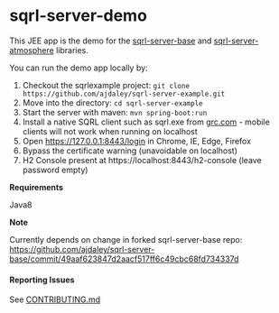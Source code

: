 <!--- http://dillinger.io/ --->
# sqrl-server-demo


This JEE app is the demo for the [sqrl-server-base](https://github.com/sqrlserverjava/sqrl-server-base)  and [sqrl-server-atmosphere](https://github.com/sqrlserverjava/sqrl-server-atmosphere) libraries.

You can run the demo app locally by:
1. Checkout the sqrlexample project:  `git clone https://github.com/ajdaley/sqrl-server-example.git`
1. Move into the directory: `cd sqrl-server-example`
1. Start the server with maven: `mvn spring-boot:run`
1. Install a native SQRL client such as sqrl.exe from [grc.com](https://www.grc.com/dev/sqrl.exe) - mobile clients will not work when running on localhost
1. Open https://127.0.0.1:8443/login in Chrome, IE, Edge, Firefox
1. Bypass the certificate warning (unavoidable on localhost)
1. H2 Console present at https://localhost:8443/h2-console (leave password empty)

**Requirements**

Java8

**Note**

Currently depends on change in forked sqrl-server-base repo: https://github.com/ajdaley/sqrl-server-base/commit/49aaf623847d2aacf517ff6c49cbc68fd734337d

#### Reporting Issues
See [CONTRIBUTING.md](https://github.com/sqrlserverjava/sqrl-server-example/blob/master/CONTRIBUTING.md)